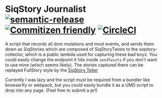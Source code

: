 # SiqStory Journalist [![semantic-release](https://img.shields.io/badge/%20%20%F0%9F%93%A6%F0%9F%9A%80-semantic--release-e10079.svg)](https://github.com/semantic-release/semantic-release) [![Commitizen friendly](https://img.shields.io/badge/commitizen-friendly-brightgreen.svg)](http://commitizen.github.io/cz-cli/)  [![CircleCI](https://circleci.com/gh/riqlandia/siqstory-journalist.svg?style=shield)](https://circleci.com/gh/riqlandia/siqstory-journalist)



 A script that records all dom mutations and most events, and sends them down as SiqStories which are composed of SiqStoryTwists to the siqstory-collector, which is a public lambda used for capturing these bad boyz. You could easily change the endpoint it hits inside `sendTwists` if you don't want to use mine (which seems likely). The stories captured there can be replayed FullStory style by the [SiqStory Teller](http://github.com/relateiq/siqstory-teller "SiqStory Teller") 
 
 Currently I was lazy and the script must be required from a bundler like browserify or webpack, but you could easily bundle it as a UMD script to drop into any page. (Feel free to submit a pr!)
